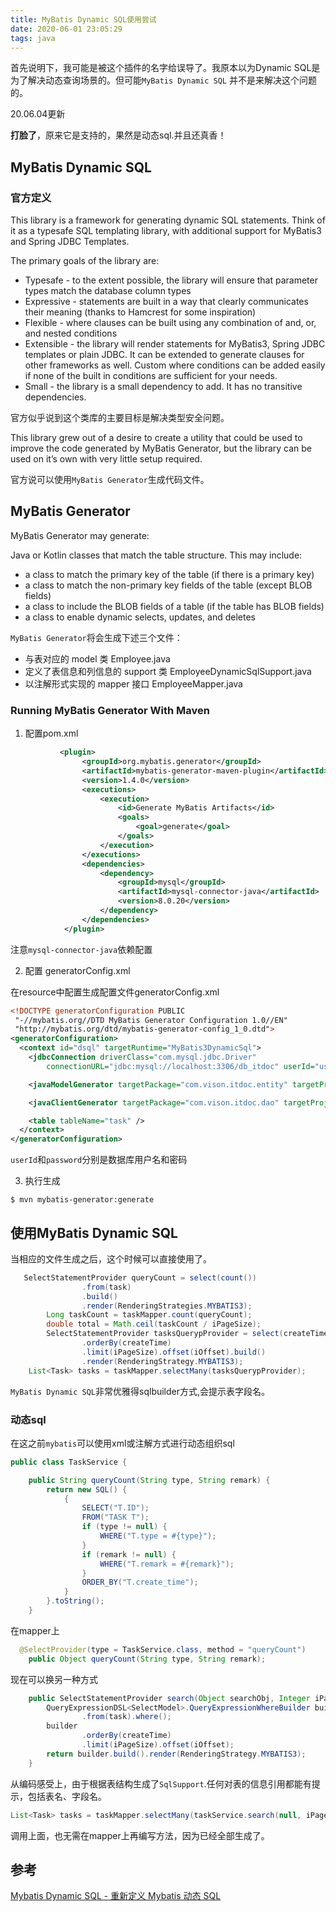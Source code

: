 ```yaml
---
title: MyBatis Dynamic SQL使用尝试
date: 2020-06-01 23:05:29
tags: java
---
```


首先说明下，我可能是被这个插件的名字给误导了。我原本以为Dynamic SQL是为了解决动态查询场景的。但可能`MyBatis Dynamic SQL` 并不是来解决这个问题的。

20.06.04更新

**打脸了**，原来它是支持的，果然是动态sql.并且还真香！

<!--more-->

## MyBatis Dynamic SQL

### 官方定义

This library is a framework for generating dynamic SQL statements. Think of it as a typesafe SQL templating library, with additional support for MyBatis3 and Spring JDBC Templates.

The primary goals of the library are:

- Typesafe - to the extent possible, the library will ensure that parameter types match the database column types
- Expressive - statements are built in a way that clearly communicates their meaning (thanks to Hamcrest for some inspiration)
- Flexible - where clauses can be built using any combination of and, or, and nested conditions
- Extensible - the library will render statements for MyBatis3, Spring JDBC templates or plain JDBC. It can be extended to generate clauses for other frameworks as well. Custom where conditions can be added easily if none of the built in conditions are sufficient for your needs.
- Small - the library is a small dependency to add. It has no transitive dependencies.

官方似乎说到这个类库的主要目标是解决类型安全问题。

This library grew out of a desire to create a utility that could be used to improve the code generated by MyBatis Generator, but the library can be used on it’s own with very little setup required.

官方说可以使用`MyBatis Generator`生成代码文件。

## MyBatis Generator

MyBatis Generator may generate:

Java or Kotlin classes that match the table structure. This may include:
- a class to match the primary key of the table (if there is a primary key)
- a class to match the non-primary key fields of the table (except BLOB fields)
- a class to include the BLOB fields of a table (if the table has BLOB fields)
- a class to enable dynamic selects, updates, and deletes

`MyBatis Generator`将会生成下述三个文件：

- 与表对应的 model 类 Employee.java
- 定义了表信息和列信息的 support 类 EmployeeDynamicSqlSupport.java
- 以注解形式实现的 mapper 接口 EmployeeMapper.java

### Running MyBatis Generator With Maven

1. 配置pom.xml

```xml
           <plugin>
                <groupId>org.mybatis.generator</groupId>
                <artifactId>mybatis-generator-maven-plugin</artifactId>
                <version>1.4.0</version>
                <executions>
                    <execution>
                        <id>Generate MyBatis Artifacts</id>
                        <goals>
                            <goal>generate</goal>
                        </goals>
                    </execution>
                </executions>
                <dependencies>
                    <dependency>
                        <groupId>mysql</groupId>
                        <artifactId>mysql-connector-java</artifactId>
                        <version>8.0.20</version>
                    </dependency>
                </dependencies>
            </plugin>
```

注意`mysql-connector-java`依赖配置

2. 配置 generatorConfig.xml

在resource中配置生成配置文件generatorConfig.xml

```xml
<!DOCTYPE generatorConfiguration PUBLIC
 "-//mybatis.org//DTD MyBatis Generator Configuration 1.0//EN"
 "http://mybatis.org/dtd/mybatis-generator-config_1_0.dtd">
<generatorConfiguration>
  <context id="dsql" targetRuntime="MyBatis3DynamicSql">
    <jdbcConnection driverClass="com.mysql.jdbc.Driver"
        connectionURL="jdbc:mysql://localhost:3306/db_itdoc" userId="username" password="password" />

    <javaModelGenerator targetPackage="com.vison.itdoc.entity" targetProject="src/main/java"/>

    <javaClientGenerator targetPackage="com.vison.itdoc.dao" targetProject="src/main/java"/>

    <table tableName="task" />
  </context>
</generatorConfiguration>
```

`userId`和`password`分别是数据库用户名和密码

3. 执行生成

```shell
$ mvn mybatis-generator:generate
```

## 使用MyBatis Dynamic SQL

当相应的文件生成之后，这个时候可以直接使用了。

```java
   SelectStatementProvider queryCount = select(count())
                .from(task)
                .build()
                .render(RenderingStrategies.MYBATIS3);
        Long taskCount = taskMapper.count(queryCount);
        double total = Math.ceil(taskCount / iPageSize);
        SelectStatementProvider tasksQuerypProvider = select(createTime).from(task)
                .orderBy(createTime)
                .limit(iPageSize).offset(iOffset).build()
                .render(RenderingStrategy.MYBATIS3);
    List<Task> tasks = taskMapper.selectMany(tasksQuerypProvider);
```

`MyBatis Dynamic SQL`非常优雅得sqlbuilder方式,会提示表字段名。

### 动态sql

在这之前`mybatis`可以使用xml或注解方式进行动态组织sql

```java
public class TaskService {

    public String queryCount(String type, String remark) {
        return new SQL() {
            {
                SELECT("T.ID");
                FROM("TASK T");
                if (type != null) {
                    WHERE("T.type = #{type}");
                }
                if (remark != null) {
                    WHERE("T.remark = #{remark}");
                }
                ORDER_BY("T.create_time");
            }
        }.toString();
    }
```

在mapper上

```java
  @SelectProvider(type = TaskService.class, method = "queryCount")
    public Object queryCount(String type, String remark);
```

现在可以换另一种方式

```java
    public SelectStatementProvider search(Object searchObj, Integer iPageSize, Integer iOffset) {
        QueryExpressionDSL<SelectModel>.QueryExpressionWhereBuilder builder = select(remark, type, createTime, modifyTime)
                .from(task).where();
        builder
                .orderBy(createTime)
                .limit(iPageSize).offset(iOffset);
        return builder.build().render(RenderingStrategy.MYBATIS3);
    }
```
从编码感受上，由于根据表结构生成了`SqlSupport`.任何对表的信息引用都能有提示，包括表名、字段名。

```java
List<Task> tasks = taskMapper.selectMany(taskService.search(null, iPageSize, iOffset));
```
调用上面，也无需在mapper上再编写方法，因为已经全部生成了。


## 参考

[Mybatis Dynamic SQL - 重新定义 Mybatis 动态 SQL](https://blog.olowolo.com/post/new-mybatis-dynamic-sql/)






